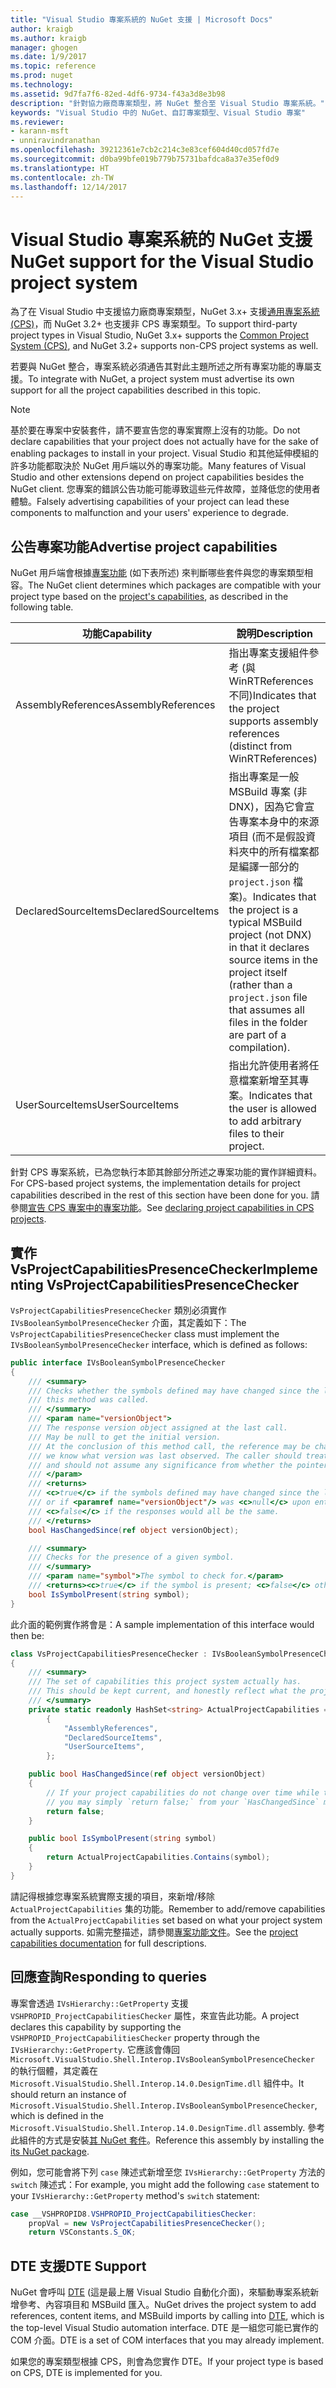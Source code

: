 ```yaml
---
title: "Visual Studio 專案系統的 NuGet 支援 | Microsoft Docs"
author: kraigb
ms.author: kraigb
manager: ghogen
ms.date: 1/9/2017
ms.topic: reference
ms.prod: nuget
ms.technology: 
ms.assetid: 9d7fa7f6-82ed-4df6-9734-f43a3d8e3b98
description: "針對協力廠商專案類型，將 NuGet 整合至 Visual Studio 專案系統。"
keywords: "Visual Studio 中的 NuGet、自訂專案類型、Visual Studio 專案"
ms.reviewer:
- karann-msft
- unniravindranathan
ms.openlocfilehash: 39212361e7cb2c214c3e83cef604d40cd057fd7e
ms.sourcegitcommit: d0ba99bfe019b779b75731bafdca8a37e35ef0d9
ms.translationtype: HT
ms.contentlocale: zh-TW
ms.lasthandoff: 12/14/2017
---
```

# <a name="nuget-support-for-the-visual-studio-project-system"></a><span data-ttu-id="25078-104">Visual Studio 專案系統的 NuGet 支援</span><span class="sxs-lookup"><span data-stu-id="25078-104">NuGet support for the Visual Studio project system</span></span>

<span data-ttu-id="25078-105">為了在 Visual Studio 中支援協力廠商專案類型，NuGet 3.x+ 支援[通用專案系統 (CPS)](https://github.com/Microsoft/VSProjectSystem/blob/master/doc/overview/intro.md)，而 NuGet 3.2+ 也支援非 CPS 專案類型。</span><span class="sxs-lookup"><span data-stu-id="25078-105">To support third-party project types in Visual Studio, NuGet 3.x+ supports the [Common Project System (CPS)](https://github.com/Microsoft/VSProjectSystem/blob/master/doc/overview/intro.md), and NuGet 3.2+ supports non-CPS project systems as well.</span></span>

<span data-ttu-id="25078-106">若要與 NuGet 整合，專案系統必須通告其對此主題所述之所有專案功能的專屬支援。</span><span class="sxs-lookup"><span data-stu-id="25078-106">To integrate with NuGet, a project system must advertise its own support for all the project capabilities described in this topic.</span></span>


> [!NOTE]
> <span data-ttu-id="25078-107">基於要在專案中安裝套件，請不要宣告您的專案實際上沒有的功能。</span><span class="sxs-lookup"><span data-stu-id="25078-107">Do not declare capabilities that your project does not actually have for the sake of enabling packages to install in your project.</span></span> <span data-ttu-id="25078-108">Visual Studio 和其他延伸模組的許多功能都取決於 NuGet 用戶端以外的專案功能。</span><span class="sxs-lookup"><span data-stu-id="25078-108">Many features of Visual Studio and other extensions depend on project capabilities besides the NuGet client.</span></span> <span data-ttu-id="25078-109">您專案的錯誤公告功能可能導致這些元件故障，並降低您的使用者體驗。</span><span class="sxs-lookup"><span data-stu-id="25078-109">Falsely advertising capabilities of your project can lead these components to malfunction and your users' experience to degrade.</span></span>

## <a name="advertise-project-capabilities"></a><span data-ttu-id="25078-110">公告專案功能</span><span class="sxs-lookup"><span data-stu-id="25078-110">Advertise project capabilities</span></span>

<span data-ttu-id="25078-111">NuGet 用戶端會根據[專案功能](https://github.com/Microsoft/VSProjectSystem/blob/master/doc/overview/about_project_capabilities.md) (如下表所述) 來判斷哪些套件與您的專案類型相容。</span><span class="sxs-lookup"><span data-stu-id="25078-111">The NuGet client determines which packages are compatible with your project type based on the [project's capabilities](https://github.com/Microsoft/VSProjectSystem/blob/master/doc/overview/about_project_capabilities.md), as described in the following table.</span></span>


|<span data-ttu-id="25078-112">功能</span><span class="sxs-lookup"><span data-stu-id="25078-112">Capability</span></span>|<span data-ttu-id="25078-113">說明</span><span class="sxs-lookup"><span data-stu-id="25078-113">Description</span></span>|
|----------------|-----------|
|<span data-ttu-id="25078-114">AssemblyReferences</span><span class="sxs-lookup"><span data-stu-id="25078-114">AssemblyReferences</span></span>|<span data-ttu-id="25078-115">指出專案支援組件參考 (與 WinRTReferences 不同)</span><span class="sxs-lookup"><span data-stu-id="25078-115">Indicates that the project supports assembly references (distinct from WinRTReferences)</span></span>|
|<span data-ttu-id="25078-116">DeclaredSourceItems</span><span class="sxs-lookup"><span data-stu-id="25078-116">DeclaredSourceItems</span></span>|<span data-ttu-id="25078-117">指出專案是一般 MSBuild 專案 (非 DNX)，因為它會宣告專案本身中的來源項目 (而不是假設資料夾中的所有檔案都是編譯一部分的 `project.json` 檔案)。</span><span class="sxs-lookup"><span data-stu-id="25078-117">Indicates that the project is a typical MSBuild project (not DNX) in that it declares source items in the project itself (rather than a `project.json` file that assumes all files in the folder are part of a compilation).</span></span>|
|<span data-ttu-id="25078-118">UserSourceItems</span><span class="sxs-lookup"><span data-stu-id="25078-118">UserSourceItems</span></span>|<span data-ttu-id="25078-119">指出允許使用者將任意檔案新增至其專案。</span><span class="sxs-lookup"><span data-stu-id="25078-119">Indicates that the user is allowed to add arbitrary files to their project.</span></span>|

<span data-ttu-id="25078-120">針對 CPS 專案系統，已為您執行本節其餘部分所述之專案功能的實作詳細資料。</span><span class="sxs-lookup"><span data-stu-id="25078-120">For CPS-based project systems, the implementation details for project capabilities described in the rest of this section have been done for you.</span></span> <span data-ttu-id="25078-121">請參閱[宣告 CPS 專案中的專案功能](https://github.com/Microsoft/VSProjectSystem/blob/master/doc/overview/about_project_capabilities.md#how-to-declare-project-capabilities-in-your-project)。</span><span class="sxs-lookup"><span data-stu-id="25078-121">See [declaring project capabilities in CPS projects](https://github.com/Microsoft/VSProjectSystem/blob/master/doc/overview/about_project_capabilities.md#how-to-declare-project-capabilities-in-your-project).</span></span>

## <a name="implementing-vsprojectcapabilitiespresencechecker"></a><span data-ttu-id="25078-122">實作 VsProjectCapabilitiesPresenceChecker</span><span class="sxs-lookup"><span data-stu-id="25078-122">Implementing VsProjectCapabilitiesPresenceChecker</span></span>

<span data-ttu-id="25078-123">`VsProjectCapabilitiesPresenceChecker` 類別必須實作 `IVsBooleanSymbolPresenceChecker` 介面，其定義如下：</span><span class="sxs-lookup"><span data-stu-id="25078-123">The `VsProjectCapabilitiesPresenceChecker` class must implement the `IVsBooleanSymbolPresenceChecker` interface, which is defined as follows:</span></span>

```cs
public interface IVsBooleanSymbolPresenceChecker
{
    /// <summary>
    /// Checks whether the symbols defined may have changed since the last time
    /// this method was called.
    /// </summary>
    /// <param name="versionObject">
    /// The response version object assigned at the last call.
    /// May be null to get the initial version.
    /// At the conclusion of this method call, the reference may be changed so that on a subsequent call
    /// we know what version was last observed. The caller should treat this value as an opaque object,
    /// and should not assume any significance from whether the pointer changed or not.
    /// </param>
    /// <returns>
    /// <c>true</c> if the symbols defined may have changed since the last call to this method
    /// or if <paramref name="versionObject"/> was <c>null</c> upon entering this method.
    /// <c>false</c> if the responses would all be the same.
    /// </returns>
    bool HasChangedSince(ref object versionObject);

    /// <summary>
    /// Checks for the presence of a given symbol.
    /// </summary>
    /// <param name="symbol">The symbol to check for.</param>
    /// <returns><c>true</c> if the symbol is present; <c>false</c> otherwise.</returns>
    bool IsSymbolPresent(string symbol);
}
```


<span data-ttu-id="25078-124">此介面的範例實作將會是：</span><span class="sxs-lookup"><span data-stu-id="25078-124">A sample implementation of this interface would then be:</span></span>
    
```cs
class VsProjectCapabilitiesPresenceChecker : IVsBooleanSymbolPresenceChecker
{
    /// <summary>
    /// The set of capabilities this project system actually has.
    /// This should be kept current, and honestly reflect what the project can do.
    /// </summary>
    private static readonly HashSet<string> ActualProjectCapabilities = new HashSet<string>(StringComparer.OrdinalIgnoreCase)
        {
            "AssemblyReferences",
            "DeclaredSourceItems",
            "UserSourceItems",
        };

    public bool HasChangedSince(ref object versionObject)
    {
        // If your project capabilities do not change over time while the project is open,
        // you may simply `return false;` from your `HasChangedSince` method.
        return false;
    }

    public bool IsSymbolPresent(string symbol)
    {
        return ActualProjectCapabilities.Contains(symbol);
    }
}
```

<span data-ttu-id="25078-125">請記得根據您專案系統實際支援的項目，來新增/移除 `ActualProjectCapabilities` 集的功能。</span><span class="sxs-lookup"><span data-stu-id="25078-125">Remember to add/remove capabilities from the `ActualProjectCapabilities` set based on what your project system actually supports.</span></span> <span data-ttu-id="25078-126">如需完整描述，請參閱[專案功能文件](https://github.com/Microsoft/VSProjectSystem/blob/master/doc/overview/project_capabilities.md)。</span><span class="sxs-lookup"><span data-stu-id="25078-126">See the [project capabilities documentation](https://github.com/Microsoft/VSProjectSystem/blob/master/doc/overview/project_capabilities.md) for full descriptions.</span></span>

## <a name="responding-to-queries"></a><span data-ttu-id="25078-127">回應查詢</span><span class="sxs-lookup"><span data-stu-id="25078-127">Responding to queries</span></span>

<span data-ttu-id="25078-128">專案會透過 `IVsHierarchy::GetProperty` 支援 `VSHPROPID_ProjectCapabilitiesChecker` 屬性，來宣告此功能。</span><span class="sxs-lookup"><span data-stu-id="25078-128">A project declares this capability by supporting the  `VSHPROPID_ProjectCapabilitiesChecker` property through the `IVsHierarchy::GetProperty`.</span></span> <span data-ttu-id="25078-129">它應該會傳回 `Microsoft.VisualStudio.Shell.Interop.IVsBooleanSymbolPresenceChecker` 的執行個體，其定義在 `Microsoft.VisualStudio.Shell.Interop.14.0.DesignTime.dll` 組件中。</span><span class="sxs-lookup"><span data-stu-id="25078-129">It should return an instance of `Microsoft.VisualStudio.Shell.Interop.IVsBooleanSymbolPresenceChecker`, which is defined in the `Microsoft.VisualStudio.Shell.Interop.14.0.DesignTime.dll` assembly.</span></span> <span data-ttu-id="25078-130">參考此組件的方式是安裝[其 NuGet 套件](https://www.nuget.org/packages/Microsoft.VisualStudio.Shell.Interop.14.0.DesignTime)。</span><span class="sxs-lookup"><span data-stu-id="25078-130">Reference this assembly by installing the [its NuGet package](https://www.nuget.org/packages/Microsoft.VisualStudio.Shell.Interop.14.0.DesignTime).</span></span>

<span data-ttu-id="25078-131">例如，您可能會將下列 `case` 陳述式新增至您 `IVsHierarchy::GetProperty` 方法的 `switch` 陳述式：</span><span class="sxs-lookup"><span data-stu-id="25078-131">For example, you might add the following `case` statement to your `IVsHierarchy::GetProperty` method's `switch` statement:</span></span>

```cs
case __VSHPROPID8.VSHPROPID_ProjectCapabilitiesChecker:
    propVal = new VsProjectCapabilitiesPresenceChecker();
    return VSConstants.S_OK;
```


## <a name="dte-support"></a><span data-ttu-id="25078-132">DTE 支援</span><span class="sxs-lookup"><span data-stu-id="25078-132">DTE Support</span></span>

<span data-ttu-id="25078-133">NuGet 會呼叫 [DTE](https://msdn.microsoft.com/library/mt452175.aspx) (這是最上層 Visual Studio 自動化介面)，來驅動專案系統新增參考、內容項目和 MSBuild 匯入。</span><span class="sxs-lookup"><span data-stu-id="25078-133">NuGet drives the project system to add references, content items, and MSBuild imports by calling into [DTE](https://msdn.microsoft.com/library/mt452175.aspx), which is the top-level Visual Studio automation interface.</span></span> <span data-ttu-id="25078-134">DTE 是一組您可能已實作的 COM 介面。</span><span class="sxs-lookup"><span data-stu-id="25078-134">DTE is a set of COM interfaces that you may already implement.</span></span>

<span data-ttu-id="25078-135">如果您的專案類型根據 CPS，則會為您實作 DTE。</span><span class="sxs-lookup"><span data-stu-id="25078-135">If your project type is based on CPS, DTE is implemented for you.</span></span>
